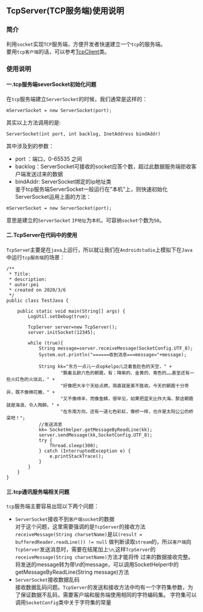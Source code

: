 ## TcpServer(TCP服务端)使用说明

### 简介
利用`socket`实现`TCP`服务端，方便开发者快速建立一个`tcp`的服务端。  
要用`tcp客户端`的话，可以参考[TcpClient](https://github.com/ShaoqiangPei/SocketPro/blob/master/read/TcpClient%E4%BD%BF%E7%94%A8%E8%AF%B4%E6%98%8E.md)类。

### 使用说明
#### 一.tcp服务端severSocket初始化问题
在`tcp`服务端建立`ServerSocket`的时候，我们通常是这样的：
```
mServerSocket = new ServerSocket(port);
```
其实以上方法调用的是:
```
ServerSocket(int port, int backlog, InetAddress bindAddr) 
```
其中涉及到的参数：
- port ：端口，0-65535 之间
- backlog：ServerSocket可接收的socket应答个数，超过此数据服务端拒收客户端发送过来的数据
- bindAddr: ServerSocket绑定的ip地址类  
鉴于tcp服务端ServerSocket一般运行在"本机"上，则快速初始化ServerSocket运用上面的方法：
```
mServerSocket = new ServerSocket(port);
```
意思是建立的`ServerSocket` `IP地址`为`本机`，可容纳`socket`个数为`50`。
#### 二.TcpServer在代码中的使用
`TcpServe`r主要是在`java`上运行，所以就让我们在`Androidstudio`上模拟下在`Java`中运行`tcp服务端`的场景：
```
/**
 * Title:
 * description:
 * autor:pei
 * created on 2020/3/6
 */
public class TestJava {

    public static void main(String[] args) {
        LogUtil.setDebug(true);

        TcpServer server=new TcpServer();
        server.initSocket(12345);

        while (true){
            String message=server.receiveMessage(SocketConfig.UTF_8);
            System.out.println("======收到消息===message="+message);

            String kk="东方一点儿一点opkelpo儿泛着鱼肚色的天空，" +
                    "飘着五颜六色的朝霞，有：降紫的、金黄的、青色的……甚至还有一些火红色的火烧云，" +
                    "好像把大半个天给点燃，简直就是美不胜收。今天的朝霞十分奇异，既不像棉花糖，" +
                    "又不像绵羊，而像鱼鳞，很罕见，如果把蓝天比作大海，那这朝霞就是海浪，令人陶醉。" +
                    "在东南方向，还有一道七色彩虹，像桥一样，也许是太阳公公的桥梁吧！";
            //发送消息
            kk= SocketHelper.getMessageByReadLine(kk);
            server.sendMessage(kk,SocketConfig.UTF_8);
            try {
                Thread.sleep(300);
            } catch (InterruptedException e) {
                e.printStackTrace();
            }
        }
    }
}
```
#### 三.tcp通讯服务端相关问题

`tcp`服务端主要容易出现以下两个问题：
- `ServerSocket`接收不到`客户端socket`的数据  
对于这个问题，这里需要强调的是`TcpServer`的接收方法`receiveMessage(String charsetName)`是以`(result = bufferedReader.readLine()) != null`
做判断读取`stream`的，所以`客户端`向`TcpServer`发送消息时，需要在结尾加上`\n`,这样`TcpServer`的`receiveMessage(String charsetName)`方法才能将传
过来的数据接收完整。  
将发送的message转为带\n的message，可以调用SocketHelper中的getMessageByReadLine(String message)方法
- `ServerSocket`接收数据乱码  
接收数据乱码问题。`TcpServer`的发送和接收方法中均有一个字符集参数，为了保证数据不乱码，需要客户端和服务端使用相同的字符编码集。
字符集可以调用`SocketConfig`类中关于字符集的常量

